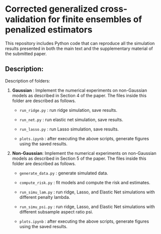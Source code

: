# Corrected generalized cross-validation for finite ensembles of penalized estimators
This repository includes Python code that can reproduce all the simulation results presented in both the main text and the supplementary material of the submitted paper.

## Description:
Description of folders:

1. **Gaussian** : Implement the numerical experiments on non-Gaussian models as described in Section 4 of the paper. 
The files inside this folder are described as follows. 
    * `run_ridge.py` : run ridge simulation, save results.

    * `run_net.py` : run elastic net simulation, save results.

    * `run_lasso.py` : run Lasso simulation, save results.

    * `plots.ipynb` : after executing the above scripts, generate figures using the saved results.

2. **Non-Gaussian**: Implement the numerical experiments on non-Gaussian models as described in Section 5 of the paper. 
The files inside this folder are described as follows.

    * `generate_data.py` : generate simulated data.

    * `compute_risk.py` : fit models and compute the risk and estimates.

    * `run_simu_lam.py` : run ridge, Lasso, and Elastic Net simulations with different penalty lambda.

    * `run_simu_psi.py` : run ridge, Lasso, and Elastic Net simulations with different subsample aspect ratio psi.

    * `plots.ipynb` : after executing the above scripts, generate figures using the saved results.